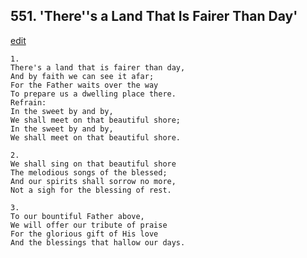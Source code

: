 
## 551.  'There''s a Land That Is Fairer Than Day'
[edit](https://docs.google.com/document/d/1q3apW4lVaE2BAp4ixJGmWLEnn6vurfuC/edit?mode=html)




    1.
    There's a land that is fairer than day, 
    And by faith we can see it afar; 
    For the Father waits over the way 
    To prepare us a dwelling place there. 
    Refrain:
    In the sweet by and by, 
    We shall meet on that beautiful shore; 
    In the sweet by and by, 
    We shall meet on that beautiful shore. 

    2.
    We shall sing on that beautiful shore 
    The melodious songs of the blessed; 
    And our spirits shall sorrow no more, 
    Not a sigh for the blessing of rest. 

    3.
    To our bountiful Father above, 
    We will offer our tribute of praise 
    For the glorious gift of His love 
    And the blessings that hallow our days.
